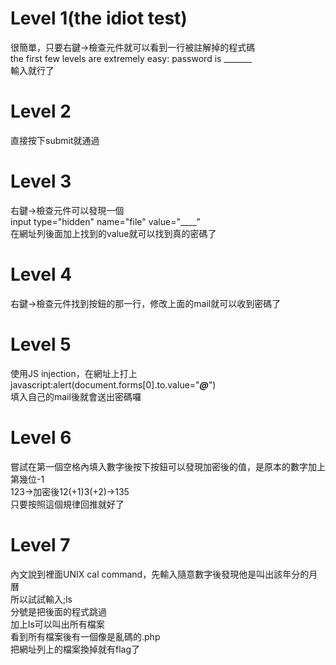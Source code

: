 # Level 1(the idiot test)
很簡單，只要右鍵→檢查元件就可以看到一行被註解掉的程式碼</br>
the first few levels are extremely easy: password is _______</br>
輸入就行了
# Level 2
直接按下submit就通過
# Level 3
右鍵→檢查元件可以發現一個</br>
input type="hidden" name="file" value="____"</br>
在網址列後面加上找到的value就可以找到真的密碼了</br>
# Level 4
右鍵→檢查元件找到按鈕的那一行，修改上面的mail就可以收到密碼了
# Level 5
使用JS injection，在網址上打上</br>
javascript:alert(document.forms[0].to.value="___@___")</br>
填入自己的mail後就會送出密碼囉
# Level 6
嘗試在第一個空格內填入數字後按下按鈕可以發現加密後的值，是原本的數字加上第幾位-1</br>
123→加密後12(+1)3(+2)→135</br>
只要按照這個規律回推就好了
# Level 7
內文說到裡面UNIX cal command，先輸入隨意數字後發現他是叫出該年分的月曆</br>
所以試試輸入;ls</br>
分號是把後面的程式跳過</br>
加上ls可以叫出所有檔案</br>
看到所有檔案後有一個像是亂碼的.php</br>
把網址列上的檔案換掉就有flag了</br>